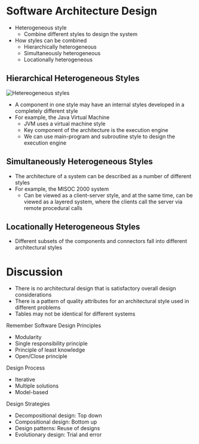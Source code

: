 # Software Architecture Design

- Heterogeneous style
  - Combine different styles to design the system
- How styles can be combined
  - Hierarchically heterogeneous
  - Simultaneously heterogeneous
  - Locationally heterogeneous

## Hierarchical Heterogeneous Styles

![Hetereogeneous styles](https://www.routledgehandbooks.com/assets/9780429399602/graphics/fig3_4.jpg)

- A component in one style may have an internal styles developed in a completely different style
- For example, the Java Virtual Machine
  - JVM uses a virtual machine style
  - Key component of the architecture is the execution engine
  - We can use main-program and subroutine style to design the execution engine

## Simultaneously Heterogeneous Styles

- The architecture of a system can be described as a number of different styles
- For example, the MISOC 2000 system
  - Can be viewed as a client-server style, and at the same time, can be viewed as a layered system, where the clients call the server via remote procedural calls

## Locationally Heterogeneous Styles

- Different subsets of the components and connectors fall into different architectural styles

# Discussion

- There is no architectural design that is satisfactory overall design considerations
- There is a pattern of quality attributes for an architectural style used in different problems
- Tables may not be identical for different systems

Remember Software Design Principles

- Modularity
- Single responsibility principle
- Principle of least knowledge
- Open/Close principle

Design Process

- Iterative
- Multiple solutions
- Model-based

Design Strategies

- Decompositional design: Top down
- Compositional design: Bottom up
- Design patterns: Reuse of designs
- Evolutionary design: Trial and error
